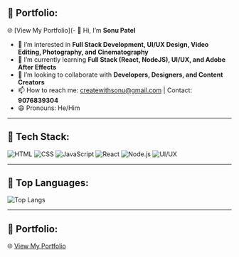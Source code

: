 ## 🔹 Portfolio:

🌐 [View My Portfolio](- 👋 Hi, I’m **Sonu Patel**
- 👀 I’m interested in **Full Stack Development, UI/UX Design, Video Editing, Photography, and Cinematography**
- 🌱 I’m currently learning **Full Stack (React, NodeJS), UI/UX, and Adobe After Effects**
- 💞 I’m looking to collaborate with **Developers, Designers, and Content Creators**
- 📫 How to reach me: [createwithsonu@gmail.com](mailto:createwithsonu@gmail.com) | Contact: **9076839304**
- 😄 Pronouns: He/Him

---

## 🔹 Tech Stack:
![HTML](https://img.shields.io/badge/HTML-E34F26?style=flat&logo=html5&logoColor=white)
![CSS](https://img.shields.io/badge/CSS-1572B6?style=flat&logo=css3&logoColor=white)
![JavaScript](https://img.shields.io/badge/JavaScript-F7DF1E?style=flat&logo=javascript&logoColor=black)
![React](https://img.shields.io/badge/React-61DAFB?style=flat&logo=react&logoColor=black)
![Node.js](https://img.shields.io/badge/Node.js-339933?style=flat&logo=node.js&logoColor=white)
![UI/UX](https://img.shields.io/badge/UI%2FUX-Design-ff69b4?style=flat)

---

## 🔹 Top Languages:

![Top Langs](https://github-readme-stats.vercel.app/api/top-langs/?username=createwithsonu&layout=compact&theme=dark)

---

## 🔹 Portfolio:

🌐 [View My Portfolio](https://your-portfolio-link.example.com)

